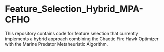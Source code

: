 # Feature_Selection_Hybrid_MPA-CFHO
 This repository contains code for feature selection that currently implements a hybrid approach combining the Chaotic Fire Hawk Optimizer with the Marine Predator Metaheuristic Algorithm.
